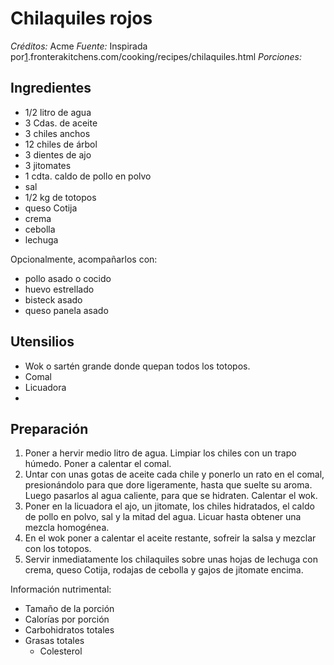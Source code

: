 # Chilaquiles rojos 

*Créditos:* Acme
*Fuente:* Inspirada por[1](1).fronterakitchens.com/cooking/recipes/chilaquiles.html
*Porciones:*


## Ingredientes

- 1/2 litro de agua
- 3 Cdas. de aceite
- 3 chiles anchos
- 12 chiles de árbol
- 3 dientes de ajo
- 3 jitomates
- 1 cdta. caldo de pollo en polvo
- sal
- 1/2 kg de totopos
- queso Cotija
- crema
- cebolla
- lechuga

Opcionalmente, acompañarlos con:
- pollo asado o cocido
- huevo estrellado
- bisteck asado
- queso panela asado



## Utensilios

- Wok o sartén grande donde quepan todos los totopos.
- Comal
- Licuadora
- 


## Preparación

1. Poner a hervir medio litro de agua. Limpiar los chiles con un trapo húmedo. Poner a calentar el comal. 
2. Untar con unas gotas de aceite cada chile y ponerlo un rato en el comal, presionándolo para que dore ligeramente, hasta que suelte su aroma. Luego pasarlos al agua caliente, para que se hidraten. Calentar el wok.
3. Poner en la licuadora el ajo, un jitomate, los chiles hidratados, el caldo de pollo en polvo, sal y la mitad del agua. Licuar hasta obtener una mezcla homogénea.
4. En el wok poner a calentar el aceite restante, sofreir la salsa y mezclar con los totopos.
5. Servir inmediatamente los chilaquiles sobre unas hojas de lechuga con crema, queso Cotija, rodajas de cebolla y gajos de jitomate encima.


Información nutrimental:

- Tamaño de la porción
- Calorías por porción
- Carbohidratos totales
- Grasas totales
  - Colesterol

